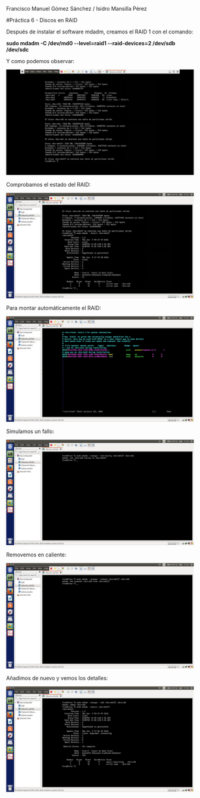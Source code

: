 Francisco Manuel Gómez Sánchez / Isidro Mansilla Pérez

#Práctica 6 - Discos en RAID

Después de instalar el software mdadm, creamos el RAID 1 con el comando:

**sudo mdadm -C /dev/md0 --level=raid1 --raid-devices=2 /dev/sdb /dev/sdc**

Y como podemos observar:

![imagen](https://github.com/FranGS/swap1516/blob/master/Practicas/practica6/capturas/c1.png)

Comprobamos el estado del RAID:

![imagen](https://github.com/FranGS/swap1516/blob/master/Practicas/practica6/capturas/c2.png)

Para montar automáticamente el RAID:

![imagen](https://github.com/FranGS/swap1516/blob/master/Practicas/practica6/capturas/c3.png)

Simulamos un fallo:

![imagen](https://github.com/FranGS/swap1516/blob/master/Practicas/practica6/capturas/c4.png)

Removemos en caliente:

![imagen](https://github.com/FranGS/swap1516/blob/master/Practicas/practica6/capturas/c5.png)

Añadimos de nuevo y vemos los detalles:

![imagen](https://github.com/FranGS/swap1516/blob/master/Practicas/practica6/capturas/c6.png)

